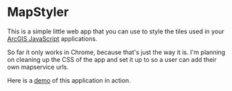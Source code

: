 # MapStyler

This is a simple little web app that you can use to style the tiles used
in your [ArcGIS JavaScript] applications.

So far it only works in Chrome, because that's just the way it is.
I'm planning on cleaning up the CSS of the app and set it up to so a
user can add their own mapservice urls.

Here is a [demo] of this application in action.

[ArcGIS JavaScript]: http://help.arcgis.com/en/webapi/javascript/arcgis/index.html
[demo]: http://www.odoe.net/apps/mapstyler/

